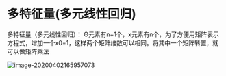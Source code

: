 # 多特征量(多元线性回归)

多特征量（多元线性回归）：  Θ元素有n+1个，x元素有n个，为了方便用矩阵表示方程式，增加一个x0=1，这样两个矩阵维数可以相同。将其中一个矩阵转置，就可以做矩阵乘法

![image-20200402165957073](C:\Users\38246\AppData\Roaming\Typora\typora-user-images\image-20200402165957073.png)